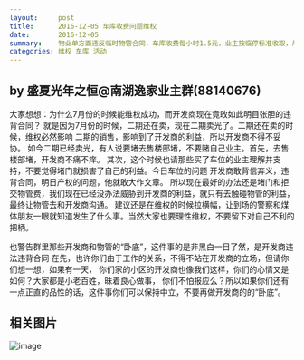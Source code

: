 ```yaml
---
layout:     post
title:      2016-12-05 车库收费问题维权
date:       2016-12-05
summary:    物业单方面违反临时物管合同，车库收费每小时1.5元，业主按临停标准收取，严重损害业主利益.
categories: 维权 车库 活动
---
```


## by 盛夏光年之恒@南湖逸家业主群(88140676)

大家想想：为什么7月份的时候能维权成功，而开发商现在竟敢如此明目张胆的违背合同？
就是因为7月份的时候，二期还在卖，现在二期卖光了。二期还在卖的时候，维权必然影响
二期的销售，影响到了开发商的利益，所以开发商不得不妥协。
如今二期已经卖光，有人说要堵去售楼部堵，不要赌自己业主。首先，去售楼部堵，开发商不痛不痒。
其次，这个时候也请那些买了车位的业主理解并支持，不要觉得堵门就损害了自己的利益。今日车位的问题
开发商敢背信弃义，违背合同，明日产权的问题，他就敢大作文章。
所以现在最好的办法还是堵门和拒交物管费，我们现在已经没办法威胁到开发商的利益，就只有去触碰物管的利益，
最终让物管去和开发商沟通。
建议还是在维权的时候拉横幅，让到场的警察和煤体朋友一眼就知道发生了什么事。当然大家也要理性维权，不要留下对自己不利的把柄。

也警告群里那些开发商和物管的“卧底”，这件事的是非黑白一目了然，是开发商违法违背合同
在先，也许你们由于工作的关系，不得不站在开发商的立场，但请你们想一想，如果有一天，
你们家的小区的开发商也像我们这样，你们的心情又是如何？大家都是小老百姓，昧着良心做事，
你们不怕报应么？所以如果你们还有一点正直的品性的话，这件事你们可以保持中立，不要再做开发商的的“卧底”。

## 相关图片

![image](/news/images/QQ20161205-0.jpg)
